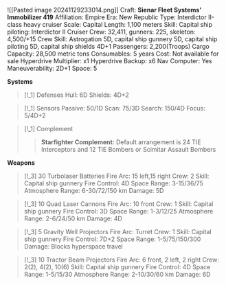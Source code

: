 ![[Pasted image 20241129233014.png]]
Craft: **Sienar Fleet Systems’ Immobilizer 419**
Affiliation: Empire
Era: New Republic
Type: Interdictor II-class heavy cruiser
Scale: Capital
Length: 1,100 meters
Skill: Capital ship piloting: Interdictor II Cruiser
Crew: 32,411, gunners: 225, skeleton: 4,500/+15 Crew Skill: Astrogation 5D, capital ship gunnery 5D, capital ship piloting 5D, capital ship shields 4D+1
Passengers: 2,200(Troops)
Cargo Capacity: 28,500 metric tons
Consumables: 5 years
Cost: Not available for sale
Hyperdrive Multiplier: x1
Hyperdrive Backup: x6
Nav Computer: Yes
Maneuverability: 2D+1
Space: 5

**Systems**
> [!_1] Defenses
> Hull: 6D
> Shields: 4D+2

> [!_1] Sensors
> Passive: 50/1D
> Scan: 75/3D
> Search: 150/4D
> Focus: 5/4D+2

> [!_1] Complement
> > **Starfighter Complement:** Default arrangement is 24 TIE Interceptors and 12 TIE Bombers or Scimitar Assault Bombers

**Weapons**
> [!_3] 30 Turbolaser Batteries
> Fire Arc: 15 left,15 right
> Crew: 2
> Skill: Capital ship gunnery
> Fire Control: 4D
> Space Range: 3-15/36/75
> Atmosphere Range: 6-30/72/150 km
> Damage: 5D

> [!_3] 10 Quad Laser Cannons
> Fire Arc: 10 front
> Crew: 1
> Skill: Capital ship gunnery
> Fire Control: 3D
> Space Range: 1-3/12/25
> Atmosphere Range: 2-6/24/50 km
> Damage: 4D

> [!_3] 5 Gravity Well Projectors
> Fire Arc: Turret
> Crew: 1
> Skill: Capital ship gunnery
> Fire Control: 7D+2
> Space Range: 1-5/75/150/300
> Damage: Blocks hyperspace travel

> [!_3] 10 Tractor Beam Projectors
> Fire Arc: 6 front, 2 left, 2 right
> Crew: 2(2), 4(2), 10(6)
> Skill: Capital ship gunnery
> Fire Control: 4D
> Space Range: 1-5/15/30
> Atmosphere Range: 2-10/30/60 km
> Damage: 6D

